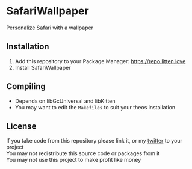 # SafariWallpaper
Personalize Safari with a wallpaper

## Installation
1. Add this repository to your Package Manager: https://repo.litten.love
2. Install SafariWallpaper

## Compiling
  - Depends on libGcUniversal and libKitten
  - You may want to edit the `Makefiles` to suit your theos installation

## License
If you take code from this repository please link it, or my [twitter](https://twitter.com/schneelittchen) to your project  
You may not redistribute this source code or packages from it  
You may not use this project to make profit like money

